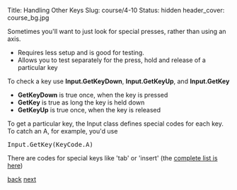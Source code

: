 Title: Handling Other Keys
Slug: course/4-10
Status: hidden
header_cover: course_bg.jpg

Sometimes you'll want to just look for special  presses, rather than using an axis.

* Requires less setup and is good for testing.  
* Allows you to test separately for the press, hold and release of a particular key

To check a key use **Input.GetKeyDown**, **Input.GetKeyUp**, and **Input.GetKey**

* **GetKeyDown** is true once, when the key is pressed
* **GetKey** is true as long the key is held down 
* **GetKeyUp** is true once, when the key is released

To get a particular key, the Input class defines special codes for each key.  To catch an A, for example, you'd use<pre>Input.GetKey(KeyCode.A)</pre>There are codes for special keys like 'tab' or 'insert' (the [complete list is here](http://docs.unity3d.com/Documentation/ScriptReference/KeyCode.html)) 

[back](4-9) [next](4-11)